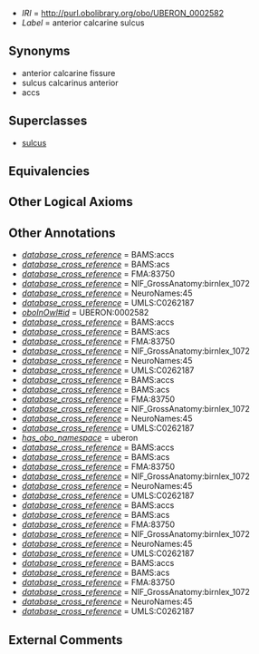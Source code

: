  * *IRI* = http://purl.obolibrary.org/obo/UBERON_0002582
 * *Label* = anterior calcarine sulcus

## Synonyms

 * anterior calcarine fissure
 * sulcus calcarinus anterior
 * accs

## Superclasses

 * [sulcus](../../UBERON/93/UBERON_0000093.md)

## Equivalencies


## Other Logical Axioms


## Other Annotations

 * *[database_cross_reference](../../ef/oboInOwl#hasDbXref.md)* = BAMS:accs
 * *[database_cross_reference](../../ef/oboInOwl#hasDbXref.md)* = BAMS:acs
 * *[database_cross_reference](../../ef/oboInOwl#hasDbXref.md)* = FMA:83750
 * *[database_cross_reference](../../ef/oboInOwl#hasDbXref.md)* = NIF_GrossAnatomy:birnlex_1072
 * *[database_cross_reference](../../ef/oboInOwl#hasDbXref.md)* = NeuroNames:45
 * *[database_cross_reference](../../ef/oboInOwl#hasDbXref.md)* = UMLS:C0262187
 * *[oboInOwl#id](../../id/oboInOwl#id.md)* = UBERON:0002582
 * *[database_cross_reference](../../ef/oboInOwl#hasDbXref.md)* = BAMS:accs
 * *[database_cross_reference](../../ef/oboInOwl#hasDbXref.md)* = BAMS:acs
 * *[database_cross_reference](../../ef/oboInOwl#hasDbXref.md)* = FMA:83750
 * *[database_cross_reference](../../ef/oboInOwl#hasDbXref.md)* = NIF_GrossAnatomy:birnlex_1072
 * *[database_cross_reference](../../ef/oboInOwl#hasDbXref.md)* = NeuroNames:45
 * *[database_cross_reference](../../ef/oboInOwl#hasDbXref.md)* = UMLS:C0262187
 * *[database_cross_reference](../../ef/oboInOwl#hasDbXref.md)* = BAMS:accs
 * *[database_cross_reference](../../ef/oboInOwl#hasDbXref.md)* = BAMS:acs
 * *[database_cross_reference](../../ef/oboInOwl#hasDbXref.md)* = FMA:83750
 * *[database_cross_reference](../../ef/oboInOwl#hasDbXref.md)* = NIF_GrossAnatomy:birnlex_1072
 * *[database_cross_reference](../../ef/oboInOwl#hasDbXref.md)* = NeuroNames:45
 * *[database_cross_reference](../../ef/oboInOwl#hasDbXref.md)* = UMLS:C0262187
 * *[has_obo_namespace](../../ce/oboInOwl#hasOBONamespace.md)* = uberon
 * *[database_cross_reference](../../ef/oboInOwl#hasDbXref.md)* = BAMS:accs
 * *[database_cross_reference](../../ef/oboInOwl#hasDbXref.md)* = BAMS:acs
 * *[database_cross_reference](../../ef/oboInOwl#hasDbXref.md)* = FMA:83750
 * *[database_cross_reference](../../ef/oboInOwl#hasDbXref.md)* = NIF_GrossAnatomy:birnlex_1072
 * *[database_cross_reference](../../ef/oboInOwl#hasDbXref.md)* = NeuroNames:45
 * *[database_cross_reference](../../ef/oboInOwl#hasDbXref.md)* = UMLS:C0262187
 * *[database_cross_reference](../../ef/oboInOwl#hasDbXref.md)* = BAMS:accs
 * *[database_cross_reference](../../ef/oboInOwl#hasDbXref.md)* = BAMS:acs
 * *[database_cross_reference](../../ef/oboInOwl#hasDbXref.md)* = FMA:83750
 * *[database_cross_reference](../../ef/oboInOwl#hasDbXref.md)* = NIF_GrossAnatomy:birnlex_1072
 * *[database_cross_reference](../../ef/oboInOwl#hasDbXref.md)* = NeuroNames:45
 * *[database_cross_reference](../../ef/oboInOwl#hasDbXref.md)* = UMLS:C0262187
 * *[database_cross_reference](../../ef/oboInOwl#hasDbXref.md)* = BAMS:accs
 * *[database_cross_reference](../../ef/oboInOwl#hasDbXref.md)* = BAMS:acs
 * *[database_cross_reference](../../ef/oboInOwl#hasDbXref.md)* = FMA:83750
 * *[database_cross_reference](../../ef/oboInOwl#hasDbXref.md)* = NIF_GrossAnatomy:birnlex_1072
 * *[database_cross_reference](../../ef/oboInOwl#hasDbXref.md)* = NeuroNames:45
 * *[database_cross_reference](../../ef/oboInOwl#hasDbXref.md)* = UMLS:C0262187

## External Comments

